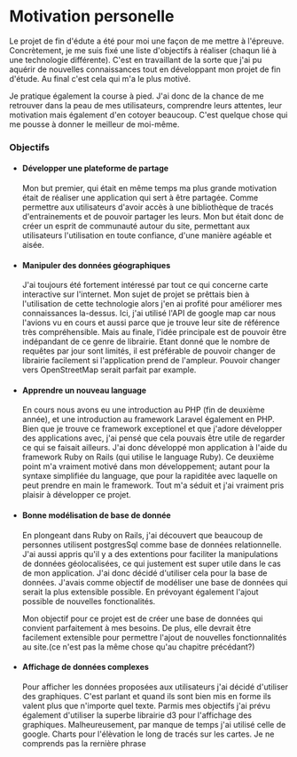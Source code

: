# Motivation personelle

Le projet de fin d'édute a été pour moi une façon de me mettre à l'épreuve. Concrètement, je me suis fixé une liste d'objectifs à réaliser (chaqun lié à une technologie différente). C'est en travaillant de la sorte que j'ai pu aquérir de nouvelles connaissances tout en développant mon projet de fin d'étude. Au final c'est cela qui m'a le plus motivé.

Je pratique également la course à pied. J'ai donc de la chance de me retrouver dans la peau de mes utilisateurs, comprendre leurs attentes, leur motivation mais également d'en cotoyer beaucoup. C'est quelque chose qui me pousse à donner le meilleur de moi-même.

### Objectifs

-	#### Développer une plateforme de partage

	Mon but premier, qui était en même temps ma plus grande motivation était de réaliser une application qui sert à être partagée. Comme permettre aux utilisateurs d'avoir accès à une bibliothèque de tracés d'entrainements et de pouvoir partager les leurs. Mon but était donc de créer un esprit de communauté autour du site, permettant aux utilisateurs l'utilisation en toute confiance, d'une manière agéable et aisée.
-	#### Manipuler des données géographiques
	
	J'ai toujours été fortement intéressé par tout ce qui concerne carte interactive sur l'internet. Mon sujet de projet se prêttais bien à l'utilisation de cette technologie alors j'en ai profité pour améliorer mes connaissances la-dessus. Ici, j'ai utilisé l'API de google map car nous l'avions vu en cours et aussi parce que je trouve leur site de référence très compréhensible. Mais au finale, l'idée principale est de pouvoir être indépandant de ce genre de librairie. Etant donné que le nombre de requêtes par jour sont limités, il est préférable de pouvoir changer de librairie facilement si l'application prend de l'ampleur. Pouvoir changer vers OpenStreetMap serait parfait par example.
	
-	#### Apprendre un nouveau language

	En cours nous avons eu une introduction au PHP (fin de deuxième année), et une introduction au framework Laravel également en PHP. Bien que je trouve ce framework exceptionel et que j'adore développer des applications avec, j'ai pensé que cela pouvais être utile de regarder ce qui se faisait ailleurs. J'ai donc développé mon application à l'aide du framework Ruby on Rails (qui utilise le language Ruby). Ce deuxième point m'a vraiment motivé dans mon développement; autant pour la syntaxe simplifiée du language, que pour la rapiditée avec laquelle on peut prendre en main le framework. Tout m'a séduit et j'ai vraiment pris plaisir à développer ce projet.
	
-	#### Bonne modélisation de base de donnée

	En plongeant dans Ruby on Rails, j'ai découvert que beaucoup de personnes utilisent postgresSql comme base de données relationnelle. J'ai aussi appris qu'il y a des extentions pour faciliter la manipulations de données géolocalisées, ce qui justement est super utile dans le cas de mon application. J'ai donc décidé d'utiliser cela pour la base de données. J'avais comme objectif de modéliser une base de données qui serait la plus extensible possible. En prévoyant également l'ajout possible de nouvelles fonctionalités.
	
	Mon objectif pour ce projet est de créer une base de données qui convient parfaitement à mes besoins. De plus, elle devrait être facilement extensible pour permettre l'ajout de nouvelles fonctionnalités au site.(ce n'est pas la même chose qu'au chapitre précédant?)
	
-	#### Affichage de données complexes

	Pour afficher les données proposées aux utilisateurs j'ai décidé d'utiliser des graphiques. C'est parlant et quand ils sont bien mis en forme ils valent plus que n'importe quel texte. Parmis mes objectifs j'ai prévu également d'utiliser la superbe librairie d3 pour l'affichage des graphiques. Malheureusement, par manque de temps j'ai utilisé celle de google. Charts pour l'élèvation le long de tracés sur les cartes. Je ne comprends pas la rernière phrase

